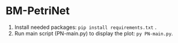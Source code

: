 # BM-PetriNet
1. Install needed packages: ``pip install requirements.txt`` . 
2. Run main script (PN-main.py) to display the plot: ``py PN-main.py``.  
